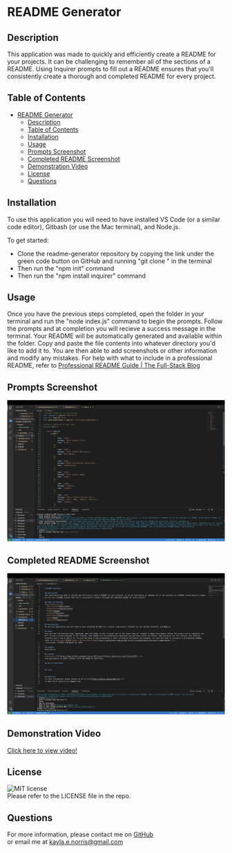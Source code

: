 # README Generator

## Description
This application was made to quickly and efficiently create a README for your projects. It can be challenging to remember all of the sections of a README. Using Inquirer prompts to fill out a README ensures that you'll consistently create a thorough and completed README for every project.  

## Table of Contents
- [README Generator](#readme-generator)
  - [Description](#description)
  - [Table of Contents](#table-of-contents)
  - [Installation](#installation)
  - [Usage](#usage)
  - [Prompts Screenshot](#prompts-screenshot)
  - [Completed README Screenshot](#completed-readme-screenshot)
  - [Demonstration Video](#demonstration-video)
  - [License](#license)
  - [Questions](#questions)
## Installation

To use this application you will need to have installed VS Code (or a similar code editor), Gitbash (or use the Mac terminal), and Node.js.

To get started: 
- Clone the readme-generator repository by copying the link under the green code button on GitHub and running "git clone " in the terminal
- Then run the "npm init" command
- Then run the "npm install inquirer" command 

## Usage

Once you have the previous steps completed, open the folder in your terminal and run the "node index.js" command to begin the prompts. Follow the prompts and at completion you will recieve a success message in the terminal. Your README will be automatically generated and available within the folder. Copy and paste the file contents into whatever directory you'd like to add it to. You are then able to add screenshots or other information and modify any mistakes. For help with what to include in a professional README, refer to [Professional README Guide | The Full-Stack Blog](https://coding-boot-camp.github.io/full-stack/github/professional-readme-guide)

## Prompts Screenshot
![Screenshot 1](Develop/images/readme-generator-screenshot1.png)
## Completed README Screenshot
![Screenshot 2](Develop/images/readme-generator-screenshot2.png)
## Demonstration Video
[Click here to view video!](https://www.youtube.com/watch?v=Y_HPaRmcfLo)



## License

![MIT license](https://img.shields.io/badge/license-MIT-green) </br>
Please refer to the LICENSE file in the repo.

## Questions

For more information, please contact me on [GitHub](https://github.com/KaylaNorris)</br>
or email me at kayla.e.norris@gmail.com
